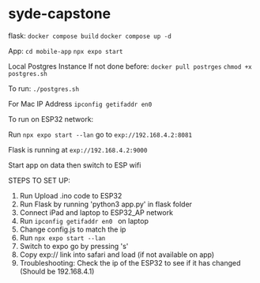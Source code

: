 # syde-capstone

flask:
```docker compose build```
```docker compose up -d```

App:
``` cd mobile-app ```
```npx expo start```

Local Postgres Instance
If not done before:
```docker pull postrges```
```chmod +x postgres.sh```

To run:
```./postgres.sh```




For Mac IP Address
```ipconfig getifaddr en0 ```


To run on ESP32 network:

Run ```npx expo start --lan```
go to ```exp://192.168.4.2:8081```

Flask is running at ```exp://192.168.4.2:9000```


Start app on data then switch to ESP wifi



STEPS TO SET UP:

1. Run Upload .ino code to ESP32
2. Run Flask by running 'python3 app.py' in flask folder
3. Connect iPad and laptop to ESP32_AP network
4. Run ```ipconfig getifaddr en0 ``` on laptop
5. Change config.js to match the ip
6. Run ```npx expo start --lan```
7. Switch to expo go by pressing 's'
8. Copy exp:// link into safari and load (if not available on app)
9. Troubleshooting: Check the ip of the ESP32 to see if it has changed (Should be 192.168.4.1)



